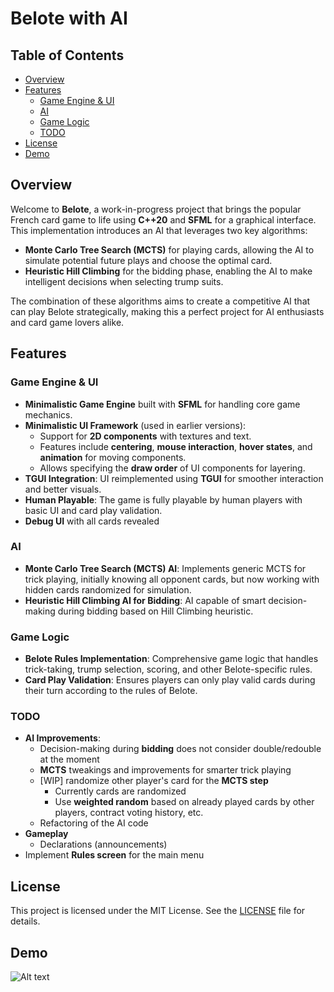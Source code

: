# Belote with AI

## Table of Contents

  - [Overview](#overview)
  - [Features](#features)
    - [Game Engine & UI](#game-engine--ui)
    - [AI](#ai)
    - [Game Logic](#game-logic)
    - [TODO](#todo)
  - [License](#license)
  - [Demo](#demo)

## Overview

Welcome to **Belote**, a work-in-progress project that brings the popular French card game to life using **C++20** and **SFML** for a graphical interface. This implementation introduces an AI that leverages two key algorithms:

-   **Monte Carlo Tree Search (MCTS)** for playing cards, allowing the AI to simulate potential future plays and choose the optimal card.
-   **Heuristic Hill Climbing** for the bidding phase, enabling the AI to make intelligent decisions when selecting trump suits.

The combination of these algorithms aims to create a competitive AI that can play Belote strategically, making this a perfect project for AI enthusiasts and card game lovers alike.

## Features

### Game Engine & UI

-   **Minimalistic Game Engine** built with **SFML** for handling core game mechanics.
- **Minimalistic UI Framework** (used in earlier versions):
	-   Support for **2D components** with textures and text.
	-   Features include **centering**, **mouse interaction**, **hover states**, and **animation** for moving components.
	-   Allows specifying the **draw order** of UI components for layering.
-   **TGUI Integration**: UI reimplemented using **TGUI** for smoother interaction and better visuals.
-   **Human Playable**: The game is fully playable by human players with basic UI and card play validation.
-   **Debug UI** with all cards revealed

### AI

-   **Monte Carlo Tree Search (MCTS) AI**: Implements generic MCTS for trick playing, initially knowing all opponent cards, but now working with hidden cards randomized for simulation.
-   **Heuristic Hill Climbing AI for Bidding**: AI capable of smart decision-making during bidding based on Hill Climbing heuristic.

### Game Logic

-   **Belote Rules Implementation**: Comprehensive game logic that handles trick-taking, trump selection, scoring, and other Belote-specific rules.
-   **Card Play Validation**: Ensures players can only play valid cards during their turn according to the rules of Belote.

### TODO
- **AI Improvements**:
	-  Decision-making during **bidding** does not consider double/redouble at the moment
	-  **MCTS** tweakings and improvements for smarter trick playing
   	-  [WIP] randomize other player's card for the **MCTS step**
		-  Currently cards are randomized
		-  Use **weighted random** based on already played cards by other players, contract voting history, etc.  
	- Refactoring of the AI code 
- **Gameplay**
	- Declarations (announcements)
- Implement **Rules screen** for the main menu 

## License
This project is licensed under the MIT License. See the [LICENSE](./LICENSE.txt) file for details.

## Demo

![Alt text](belote.gif?raw=true "Belote")